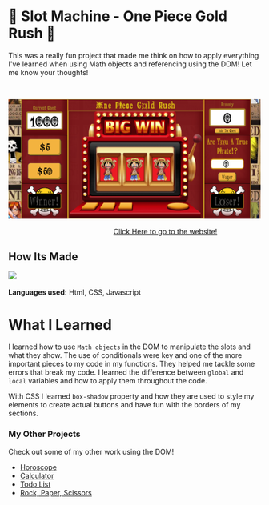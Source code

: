 # 🎰 Slot Machine - One Piece Gold Rush 🎰

This was a really fun project that made me think on how to apply everything I've learned when using Math objects and referencing using the DOM! Let me know your thoughts!

&emsp;

<img src="https://github.com/DashlinS/SlotMachine/blob/answer/gifs/OnePieceGR.png" width="700">

&emsp;&emsp;&emsp;&emsp;&emsp;&emsp;&emsp;&emsp;&emsp;&emsp;&emsp;&emsp;&emsp;&emsp;&emsp;[Click Here to go to the website!](https://onepiecegoldrush.netlify.app/)

## How Its Made 

<img src="https://github.com/DashlinS/slot-machine-2019-week05/blob/answer/gifs/SlotMachinePlay.gif" width="700">

**Languages used:** Html, CSS, Javascript

# What I Learned
I learned how to use `Math objects` in the DOM to manipulate the slots and what they show. The use of conditionals were key and one of the more important pieces to my code in my functions. They helped me tackle some errors that break my code. 
I learned the difference between `global` and `local` variables and how to apply them throughout the code.

With CSS I learned `box-shadow` property and how they are used to style my elements to create actual buttons and have fun with the borders of my sections.

### My Other Projects 

Check out some of my other work using the DOM!

* [Horoscope](https://github.com/DashlinS/Horoscope)
* [Calculator](https://github.com/DashlinS/calculator)
* [Todo List](https://github.com/DashlinS/ToDo_List/tree/answer)
* [Rock, Paper, Scissors](https://github.com/DashlinS/rock-water-fire)
